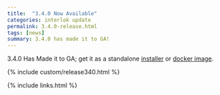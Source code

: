 ```yaml
---
title:  "3.4.0 Now Available"
categories: interlok update
permalink: 3.4.0-release.html
tags: [news]
summary: 3.4.0 has made it to GA!
---
```


3.4.0 Has Made it to GA; get it as a standalone [installer][] or [docker image][].

{% include custom/release340.html %}


[installer]: https://development.adaptris.net/installers/Interlok
[docker image]: https://hub.docker.com/r/adaptris/interlok/tags
{% include links.html %}
